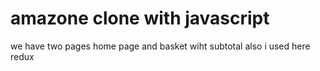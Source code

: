 # amazone clone with javascript
we have two pages home page and basket wiht subtotal
also i used here redux

